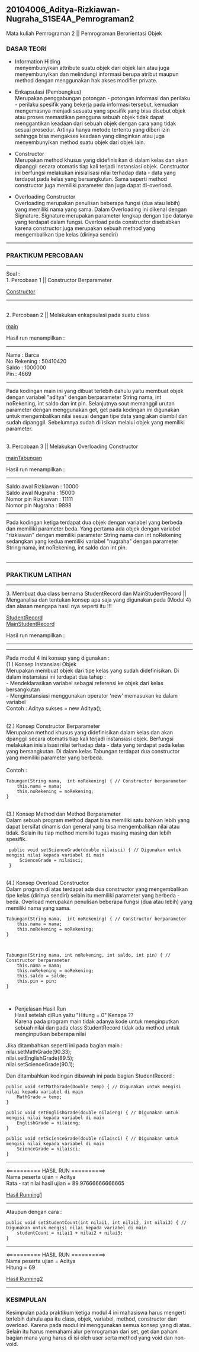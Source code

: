 ## 20104006_Aditya-Rizkiawan-Nugraha_S1SE4A_Pemrograman2
Mata kuliah Pemrograman 2 || Pemrograman Berorientasi Objek

### DASAR TEORI 
* Information Hiding <br>
menyembunyikan attribute suatu objek dari objek lain atau juga menyembunyikan dan melindungi informasi berupa atribut maupun method dengan menggunakan hak akses modifier private.

* Enkapsulasi (Pembungkus) <br>
Merupakan penggabungan potongan - potongan informasi dan perilaku - perilaku spesifik yang bekerja pada informasi tersebut, kemudian mengemasnya menjadi sesuatu yang spesifik yang bisa disebut objek atau proses memastikan pengguna sebuah objek tidak dapat menggantikan keadaan dari sebuah objek dengan cara yang tidak sesuai prosedur. Artinya hanya metode tertentu yang diberi izin sehingga bisa mengakses keadaan yang diinginkan atau juga menyembunyikan method suatu objek dari objek lain.

* Constructor <br>
Merupakan method khusus yang didefinisikan di dalam kelas dan akan dipanggil secara otomatis tiap kali terjadi instansiasi objek. Constructor ini berfungsi melakukan inisialisasi nilai terhadap data - data yang terdapat pada kelas yang bersangkutan. Sama seperti method constructor juga memiliki parameter dan juga dapat di-overload. 

* Overloading Constructor <br>
Overloading merupakan penulisan beberapa fungsi (dua atau lebih) yang memiliki nama yang sama. Dalam Overloading ini dikenal dengan Signature. Signature merupakan parameter lengkap dengan tipe datanya yang terdapat dalam fungsi. Overload pada constructor disebabkan karena constructor juga merupakan sebuah method yang mengembalikan tipe kelas (dirinya sendiri)


<hr>

### PRAKTIKUM PERCOBAAN
<hr>
Soal : <br>
1. Percobaan 1 || Constructor Berparameter 

[Constructor](https://github.com/adityarizn31/20104006_Aditya-Rizkiawan-Nugraha_S1SE4A_Pemrograman2/blob/modul4/Percobaan/Tabungan.java) <br>




<hr>

<br>
2. Percobaan 2 || Melakukan enkapsulasi pada suatu class  

[main](https://github.com/adityarizn31/20104006_Aditya-Rizkiawan-Nugraha_S1SE4A_Pemrograman2/blob/modul4/Percobaan/main.java) <br>

Hasil run menampilkan :  
<hr>

Nama 			      : Barca <br>
No Rekening 	 : 50410420 <br>
Saldo 			     : 1000000 <br>
Pin           :  4669 <br>

<hr>

Pada kodingan main ini yang dibuat terlebih dahulu yaitu membuat objek dengan variabel "aditya" dengan berparameter String nama, int noRekening, int saldo dan int pin. Selanjutnya sout memanggil urutan parameter dengan menggunakan get, get pada kodingan ini digunakan untuk mengembalikan nilai sesuai dengan tipe data yang akan diambil dan sudah dipanggil. Sebelumnya sudah di isikan melalui objek yang memiliki parameter. 

<br>
3. Percobaan 3 || Melakukan Overloading Constructor 

[mainTabungan](https://github.com/adityarizn31/20104006_Aditya-Rizkiawan-Nugraha_S1SE4A_Pemrograman2/blob/modul4/Percobaan/mainTabungan.java) <br>

Hasil run menampilkan : 
<hr>
 
Saldo awal Rizkiawan 	 : 10000 <br>
Saldo awal Nugraha 		 : 15000 <br>
Nomor pin Rizkiawan 	 : 11111 <br>
Nomor pin Nugraha 		 : 9898 <br>
 
<hr>
Pada kodingan ketiga terdapat dua objek dengan variabel yang berbeda dan memiliki parameter beda. Yang pertama ada objek dengan variabel "rizkiawan" dengan memiliki parameter String nama dan int noRekening sedangkan yang kedua memiliki variabel "nugraha" dengan parameter String nama, int noRekening, int saldo dan int pin. 
<br>
<br>
<hr>

### PRAKTIKUM LATIHAN
<hr>
3. Membuat dua class bernama StudentRecord dan MainStudentRecord || Menganalisa dan tentukan konsep apa saja yang digunakan pada (Modul 4) dan alasan mengapa hasil nya seperti itu !!!

[StudentRecord]()<br>
[MainStudentRecord]()

Hasil run menampilkan : 
<hr>


<hr>

Pada modul 4 ini konsep yang digunakan : 
<br> (1.) Konsep Instansiasi Objek <br>
Merupakan membuat objek dari tipe kelas yang sudah didefinisikan. Di dalam instansiasi ini terdapat dua tahap :
<br> - Mendeklarasikan variabel sebagai referensi ke objek dari kelas bersangkutan
<br> - Menginstansiasi menggunakan operator 'new' memasukan ke dalam variabel
<br> Contoh : Aditya sukses = new Aditya(); <br>

<br> (2.) Konsep Constructor Berparameter <br>
Merupakan method khusus yang didefinisikan dalam kelas dan akan dpanggil secara otomatis tiap kali terjadi instansiasi objek. Berfungsi melakukan inisialisasi nilai terhadap data - data yang terdapat pada kelas yang bersangkutan. Di dalam kelas Tabungan terdapat dua constructor yang memiliki parameter yang berbeda. <br>
<br> Contoh : <br>

    Tabungan(String nama,  int noRekening) { // Constructor berparameter
        this.nama = nama;
        this.noRekening = noRekening;
    }

<br> (3.) Konsep Method dan Method Berparameter <br>
Dalam sebuah program method dapat bisa memiliki satu bahkan lebih yang dapat bersifat dinamis dan general yang bisa mengembalikan nilai atau tidak. Selain itu tiap method memilki tugas masing masing dan lebih spesifik. <br>

     public void setScienceGrade(double nilaisci) { // Digunakan untuk mengisi nilai kepada variabel di main 
         ScienceGrade = nilaisci; 
     } 

<br> (4.) Konsep Overload Constructor <br>
Dalam program di atas terdapat ada dua constructor yang mengembalikan tipe kelas (dirinya sendiri) selain itu memiliki parameter yang berbeda - beda. Overload merupakan penulisan beberapa fungsi (dua atau lebih) yang memiliki nama yang sama. <br>

    Tabungan(String nama,  int noRekening) { // Constructor berparameter
        this.nama = nama;
        this.noRekening = noRekening;
    }
    
    

    Tabungan(String nama, int noRekening, int saldo, int pin) { // Constructor berparameter
        this.nama = nama;
        this.noRekening = noRekening;
        this.saldo = saldo;
        this.pin = pin;
    }

<br>

* Penjelasan Hasil Run <br>
Hasil setelah diRun yaitu "Hitung = 0" Kenapa ?? <br>
Karena pada program main tidak adanya kode untuk menginputkan sebuah nilai dan pada class StudentRecord tidak ada method untuk menginputkan beberapa nilai <br>

Jika ditambahkan seperti ini pada bagian main : <br> 
        nilai.setMathGrade(90.33); <br>
        nilai.setEnglishGrade(89.5); <br>
        nilai.setScienceGrade(90.1); <br>
        
Dan ditambahkan kodingan dibawah ini pada bagian StudentRecord : <br>

    public void setMathGrade(Double temp) { // Digunakan untuk mengisi nilai kepada variabel di main
        MathGrade = temp;
    }
    
    public void setEnglishGrade(double nilaieng) { // Digunakan untuk mengisi nilai kepada variabel di main
        EnglishGrade = nilaieng;
    }
    
    public void setScienceGrade(double nilaisci) { // Digunakan untuk mengisi nilai kepada variabel di main
        ScienceGrade = nilaisci;
    }
    
    
<hr>

<========== HASIL RUN ==========> <br>
Nama peserta ujian = Aditya <br>
Rata - rat nilai hasil ujian = 89.97666666666665 <br>

[Hasil Running1](https://user-images.githubusercontent.com/92510019/139537416-d11c4660-35b7-44a5-802a-3df308dfaa43.png) <br>

<hr>

Ataupun dengan cara : <br> 

    public void setStudentCount(int nilai1, int nilai2, int nilai3) { // Digunakan untuk mengisi nilai kepada variabel di main
        studentCount = nilai1 + nilai2 + nilai3;
    }
    
<hr>

<========== HASIL RUN ==========> <br> 
Nama peserta ujian = Aditya <br>
Hitung = 69 <br>

[Hasil Running2](https://user-images.githubusercontent.com/92510019/139537755-eb3d4abd-6a1e-403c-bd7c-05d0521a9300.png) <br>

<hr>

    
        



### KESIMPULAN
Kesimpulan pada praktikum ketiga modul 4 ini mahasiswa harus mengerti terlebih dahulu apa itu class, objek, variabel, method, constructor dan overload. Karena pada modul ini menggunakan semua konsep yang di atas. Selain itu harus memahami alur pemrograman dari set, get dan paham bagian mana yang harus di isi oleh user serta method yang void dan non-void.
